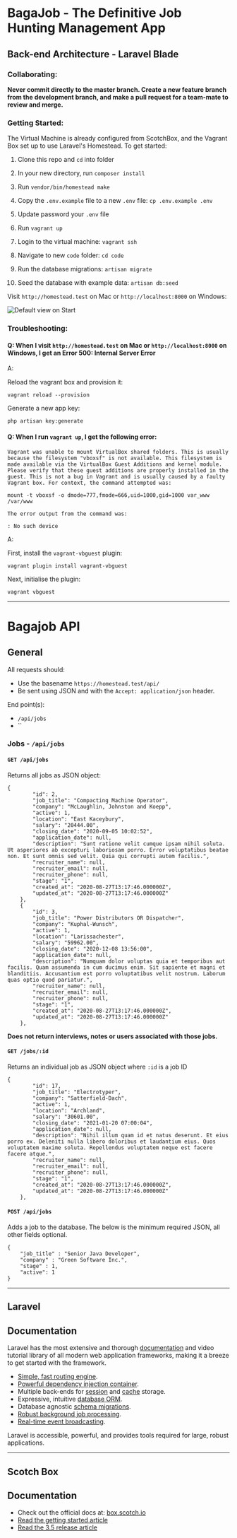 # BagaJob - The Definitive Job Hunting Management App
## Back-end Architecture - Laravel Blade

### Collaborating:

**Never commit directly to the master branch. Create a new feature branch from the development branch, and make a pull request for a team-mate to review and merge.**

### Getting Started:

The Virtual Machine is already configured from ScotchBox, and the Vagrant Box set up to use Laravel's Homestead. To get started:

1. Clone this repo and `cd` into folder
1. In your new directory, run `composer install`
1. Run `vendor/bin/homestead make`
1. Copy the `.env.example` file to a new `.env` file:
`cp .env.example .env`

1. Update password your `.env` file
1. Run `vagrant up`
1. Login to the virtual machine: `vagrant ssh`
1. Navigate to new `code` folder: `cd code`
1. Run the database migrations: `artisan migrate`
1. Seed the database with example data: `artisan db:seed`

Visit `http://homestead.test` on Mac or `http://localhost:8000` on Windows:

![Default view on Start](https://imgur.com/qdBTCLp.jpg?)


### Troubleshooting:

#### Q: When I visit `http://homestead.test` on Mac or `http://localhost:8000` on Windows, I get an Error 500: Internal Server Error
A:

Reload the vagrant box and provision it:

`vagrant reload --provision`

Generate a new app key:

`php artisan key:generate`

#### Q: When I run `vagrant up`, I get the following error:
```
Vagrant was unable to mount VirtualBox shared folders. This is usually
because the filesystem "vboxsf" is not available. This filesystem is
made available via the VirtualBox Guest Additions and kernel module.
Please verify that these guest additions are properly installed in the
guest. This is not a bug in Vagrant and is usually caused by a faulty
Vagrant box. For context, the command attempted was:

mount -t vboxsf -o dmode=777,fmode=666,uid=1000,gid=1000 var_www /var/www

The error output from the command was:

: No such device
```
A:

First, install the `vagrant-vbguest` plugin:

`vagrant plugin install vagrant-vbguest`


Next, initialise the plugin:

`vagrant vbguest`

---

# Bagajob API

## General

All requests should:

- Use the basename `https://homestead.test/api/`
- Be sent using JSON and with the `Accept: application/json` header.

End point(s):

- `/api/jobs`
- ``

### Jobs - `/api/jobs`

#### `GET /api/jobs`

Returns all jobs as JSON object:

```
{
        "id": 2,
        "job_title": "Compacting Machine Operator",
        "company": "McLaughlin, Johnston and Koepp",
        "active": 1,
        "location": "East Kaceybury",
        "salary": "20444.00",
        "closing_date": "2020-09-05 10:02:52",
        "application_date": null,
        "description": "Sunt ratione velit cumque ipsam nihil soluta. Ut asperiores ab excepturi laboriosam porro. Error voluptatibus beatae non. Et sunt omnis sed velit. Quia qui corrupti autem facilis.",
        "recruiter_name": null,
        "recruiter_email": null,
        "recruiter_phone": null,
        "stage": "1",
        "created_at": "2020-08-27T13:17:46.000000Z",
        "updated_at": "2020-08-27T13:17:46.000000Z"
    },
    {
        "id": 3,
        "job_title": "Power Distributors OR Dispatcher",
        "company": "Kuphal-Wunsch",
        "active": 1,
        "location": "Larissachester",
        "salary": "59962.00",
        "closing_date": "2020-12-08 13:56:00",
        "application_date": null,
        "description": "Numquam dolor voluptas quia et temporibus aut facilis. Quam assumenda in cum ducimus enim. Sit sapiente et magni et blanditiis. Accusantium est porro voluptatibus velit nostrum. Laborum quas optio quod pariatur.",
        "recruiter_name": null,
        "recruiter_email": null,
        "recruiter_phone": null,
        "stage": "1",
        "created_at": "2020-08-27T13:17:46.000000Z",
        "updated_at": "2020-08-27T13:17:46.000000Z"
    },
```

**Does not return interviews, notes or users associated with those jobs.**

#### `GET /jobs/:id`

Returns an individual job as JSON object where `:id` is a job ID

```
{
        "id": 17,
        "job_title": "Electrotyper",
        "company": "Satterfield-Dach",
        "active": 1,
        "location": "Archland",
        "salary": "30601.00",
        "closing_date": "2021-01-20 07:00:04",
        "application_date": null,
        "description": "Nihil illum quam id et natus deserunt. Et eius porro ex. Deleniti nulla libero doloribus et laudantium eius. Quos voluptatem maxime soluta. Repellendus voluptatem neque est facere facere atque.",
        "recruiter_name": null,
        "recruiter_email": null,
        "recruiter_phone": null,
        "stage": "1",
        "created_at": "2020-08-27T13:17:46.000000Z",
        "updated_at": "2020-08-27T13:17:46.000000Z"
    },
```

#### `POST /api/jobs`

Adds a job to the database. The below is the minimum required JSON, all other fields optional.
```
{
    "job_title" : "Senior Java Developer",
    "company" : "Green Software Inc.",
    "stage" : 1,
    "active": 1
}
```
---

## Laravel

## Documentation

Laravel has the most extensive and thorough [documentation](https://laravel.com/docs) and video tutorial library of all modern web application frameworks, making it a breeze to get started with the framework.

- [Simple, fast routing engine](https://laravel.com/docs/routing).
- [Powerful dependency injection container](https://laravel.com/docs/container).
- Multiple back-ends for [session](https://laravel.com/docs/session) and [cache](https://laravel.com/docs/cache) storage.
- Expressive, intuitive [database ORM](https://laravel.com/docs/eloquent).
- Database agnostic [schema migrations](https://laravel.com/docs/migrations).
- [Robust background job processing](https://laravel.com/docs/queues).
- [Real-time event broadcasting](https://laravel.com/docs/broadcasting).

Laravel is accessible, powerful, and provides tools required for large, robust applications.

---

## Scotch Box

## Documentation

* Check out the official docs at: [box.scotch.io](https://box.scotch.io)
* [Read the getting started article](https://scotch.io/bar-talk/introducing-scotch-box-a-vagrant-lamp-stack-that-just-works)
* [Read the 3.5 release article](https://scotch.io/bar-talk/announcing-scotch-box-v35-and-scotch-box-pro-v15-the-big-switcheroo)
